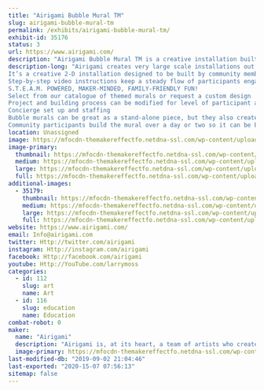 ```yaml
---
title: "Airigami Bubble Mural TM"
slug: airigami-bubble-mural-tm
permalink: /exhibits/airigami-bubble-mural-tm/
exhibit-id: 35176
status: 3
url: https://www.airigami.com/
description: "Airigami Bubble Mural TM is a creative installation built by community members using easy to inflate and biodegradable latex balloons! It’s the perfect visual demonstration of how many small efforts can create tremendous results."
description-long: "Airigami creates very large scale installations out of latex balloons. We have developed a project specifically for Maker Faires that allows us to not only build an incredibly large creation that lends itself well to photos and selfies, but that also allows hundreds of attendees at a faire to participate in its construction.
It’s a creative 2-D installation designed to be built by community members using easy to inflate and biodegradable latex balloons! Designed by the experts at Airigami, this hands-on exhibit engages visitors in a communal project with maximum impact and minimal mess.
Step-by-step video instructions keep a steady flow of participants engaged. It’s the perfect visual demonstration of how many small efforts can create tremendous results. Participants are self-directed with minimal staff support, allowing them to take ownership of the project, and naturally want to be photographed along side the finished work.
S.T.E.A.M. POWERED, MAKER-MINDED, FAMILY-FRIENDLY FUN!
Select from our catalogue of themed murals or request a custom design
Project and building process can be modified for level of participant ability
Concierge set up and staffing
Bubble murals can be great as a stand-alone piece, but they also create a perfect backdrop for an optional signature sculpture, such as a giant Makey, while the community follows our instructions to build a mural representative of the location where it's built.
Community participants build the mural over a day or two so it can be built entirely by Maker Faire patrons without staff support. Airigami would provide all equipment, materials, design, and instructions. This can be a DIY project, your staff and volunteers would manage the construction, or we can deliver, setup, and provide staff to oversee it. Cost for this mural as a DIY project is $1500. To have Airigami artists on site, we’re looking at $500-$1500/day in addition to the project cost, depending on the level of support needed."
location: Unassigned
image: https://mfocdn-themakereffectfo.netdna-ssl.com/wp-content/uploads/2019/07/7975CF9C-38B6-49BD-80C0-E45B26C8F16E.jpeg
image-primary:
  thumbnail: https://mfocdn-themakereffectfo.netdna-ssl.com/wp-content/uploads/2019/07/7975CF9C-38B6-49BD-80C0-E45B26C8F16E-150x150.jpeg
  medium: https://mfocdn-themakereffectfo.netdna-ssl.com/wp-content/uploads/2019/07/7975CF9C-38B6-49BD-80C0-E45B26C8F16E-300x200.jpeg
  large: https://mfocdn-themakereffectfo.netdna-ssl.com/wp-content/uploads/2019/07/7975CF9C-38B6-49BD-80C0-E45B26C8F16E.jpeg
  full: https://mfocdn-themakereffectfo.netdna-ssl.com/wp-content/uploads/2019/07/7975CF9C-38B6-49BD-80C0-E45B26C8F16E.jpeg
additional-images:
  - 35179:
    thumbnail: https://mfocdn-themakereffectfo.netdna-ssl.com/wp-content/uploads/2019/07/07D007D7-6A83-4C14-B243-1E6EAE9CA882-150x150.jpeg
    medium: https://mfocdn-themakereffectfo.netdna-ssl.com/wp-content/uploads/2019/07/07D007D7-6A83-4C14-B243-1E6EAE9CA882.jpeg
    large: https://mfocdn-themakereffectfo.netdna-ssl.com/wp-content/uploads/2019/07/07D007D7-6A83-4C14-B243-1E6EAE9CA882.jpeg
    full: https://mfocdn-themakereffectfo.netdna-ssl.com/wp-content/uploads/2019/07/07D007D7-6A83-4C14-B243-1E6EAE9CA882.jpeg
website: https://www.airigami.com/
email: Info@airigami.com
twitter: Http://twitter.com/airigami
instagram: Http://instagram.com/airigami
facebook: Http://facebook.com/airigami
youtube: Http://YouTube.com/larrymoss
categories:
  - id: 112
    slug: art
    name: Art
  - id: 116
    slug: education
    name: Education
combat-robot: 0
maker:
  name: "Airigami"
  description: "Airigami is, at its heart, a team of artists who create art and experiences entirely out of balloons—from small single sculptures to stadium-sized, record-breaking installations."
  image-primary: https://mfocdn-themakereffectfo.netdna-ssl.com/wp-content/uploads/2019/07/BB33DD5A-962E-4624-A07D-872E0B859BCF-295x300.jpeg
last-modified-db: "2019-09-02 21:04:46"
last-exported: "2020-15-07 07:56:13"
sitemap: false
---
```

